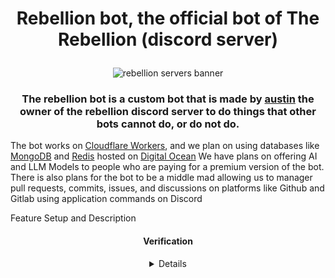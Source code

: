<div align="center">

<h1>

Rebellion bot, the official bot of The Rebellion (discord server)

</h1>

<img
src = "https://cdn.discordapp.com/banners/1297444443103956992/e9c042a57a7478f919cf96c48c928a80.webp?size=1024&format=webp&width=1024&height=0"
alt = "rebellion servers banner">
</img>
</div>

<div align="center">

<h3>

The rebellion bot is a custom bot that is made by <a href="https://awfixer.me">austin</a> the owner of the rebellion discord server
to do things that other bots cannot do, or do not do.

</div>

<justify>

The bot works on <a href="https://www.cloudflare.com/developer-platform/products/workers/">Cloudflare Workers</a>, and we plan on using databases like <a href="https://www.digitalocean.com/products/managed-databases-mongodb">MongoDB</a> and <a href="https://www.digitalocean.com/products/managed-databases-redis">Redis</a> hosted on <a href="https://www.digitalocean.com/">Digital Ocean</a>
We have plans on offering AI and LLM Models to people who are paying for a premium version of the bot. There is also plans for the bot to be a middle mad
allowing us to manager pull requests, commits, issues, and discussions on platforms like Github and Gitlab using application commands on Discord

</justify>


Feature Setup and Description


<div align="center">

<h4>
  Verification
</h4>

<div>

<details>

The way that verification works with this bot is very uniqe. It allows you to finish onboarding, picking the roles that you want. Then it snapshots what you picked and
proceeds to stip you of all the roles that you picked, replacing them with the unverified role. You can now only see the verify-here channel. When you complete verification
you are given the verified role, as well as all your previous roles back. This system is designed to work well with bots like Ko-Fi and Patreon, which assign roles that verification
does not usually account for when you join.

</details>
